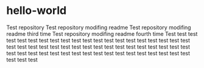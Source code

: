 # hello-world
Test repository
Test repository modifing readme
Test repository modifing readme third time
Test repository modifing readme fourth time
Test test test test test test test test test test test test test test test test test test test test test test test test test test test test test test test test test test test test test test test test test test test test test test test test test test test test test test test test test
